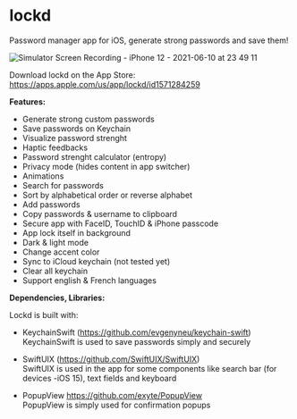 # lockd
Password manager app for iOS, generate strong passwords and save them!
 
 ![Simulator Screen Recording - iPhone 12 - 2021-06-10 at 23 49 11](https://user-images.githubusercontent.com/61360545/121601803-bb126b00-ca46-11eb-8163-ea77ef7dbc0b.gif)

Download lockd on the App Store: https://apps.apple.com/us/app/lockd/id1571284259

**Features:**  

- Generate strong custom passwords  
- Save passwords on Keychain  
- Visualize password strenght
- Haptic feedbacks
- Password strenght calculator (entropy)
- Privacy mode (hides content in app switcher)
-  Animations
- Search for passwords  
- Sort by alphabetical order or reverse alphabet   
- Add passwords  
- Copy passwords & username to clipboard  
- Secure app with FaceID, TouchID & iPhone passcode
- App lock itself in background   
- Dark & light mode
- Change accent color 
- Sync to iCloud keychain (not tested yet)
- Clear all keychain  
- Support english & French languages

**Dependencies, Libraries:**  

Lockd is built with: 

- KeychainSwift (https://github.com/evgenyneu/keychain-swift)  
KeychainSwift is used to save passwords simply and securely

- SwiftUIX (https://github.com/SwiftUIX/SwiftUIX)  
SwiftUIX is used in the app for some components like search bar (for devices -iOS 15), text fields and keyboard 

- PopupView https://github.com/exyte/PopupView  
PopupView is simply used for confirmation popups 
